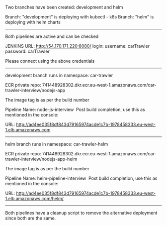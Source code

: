 Two branches have been created: development and helm

Branch: "development" is deploying with kubectl - k8s
Branch: "helm" is deploying with helm charts

- - - - - - - - - - - - - - - - - - - - - - - - - - - - - - - - - - - - - - - - - - - - -
Both pipelines are active and can be checked

JENKINS URL:  http://54.170.171.220:8080/
login:
username: carTrawler
password: carTrawler

Please connect using the above credentials

- - - - - - - - - - - - - - - - - - - - - - - - - - - - - - - - - - - - - - - - - - - - -

development branch runs in namespace: car-trawler

ECR private repo: 741448928302.dkr.ecr.eu-west-1.amazonaws.com/car-trawler-interview/nodejs-app

The image tag is as per the build number

Pipeline Name: node-js-interview 
Post build completion, use this as mentioned in the  console:

URL: http://ad4ee035f8df843d79165974acde1c7b-1978458333.eu-west-1.elb.amazonaws.com

- - - - - - - - - - - - - - - - - - - - - - - - - - - - - - - -

helm branch runs in namespace: car-trawler-helm

ECR private repo: 741448928302.dkr.ecr.eu-west-1.amazonaws.com/car-trawler-interview/nodejs-app-helm

The image tag is as per the build number

Pipeline Name: helm-pipeline-interview 
Post build completion, use this as mentioned in the console:

URL: http://ad4ee035f8df843d79165974acde1c7b-1978458333.eu-west-1.elb.amazonaws.com/helm/

- - - - - - - - - - - - - - - - - - - - - - - - - - - - - - - -

Both pipelines have a cleanup script to remove the alternative deployment since both are the same.
